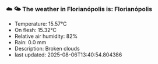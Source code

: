### ☁️ 🌤️  The weather in Florianópolis is: Florianópolis

- Temperature: 15.57°C
- On flesh: 15.32°C
- Relative air humidity: 82%
- Rain: 0.0 mm
- Description: Broken clouds
- last updated: 2025-08-06T13:40:54.804386

